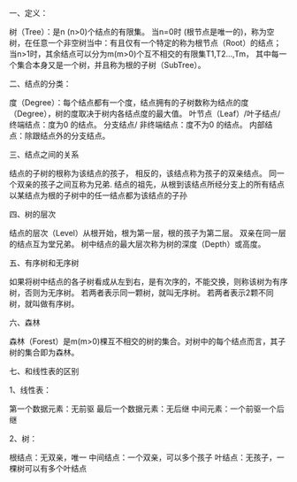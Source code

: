 一、定义：

树（Tree）：是n (n>0)个结点的有限集。
当n=0时 (根节点是唯一的)，称为空树，在任意一个非空树当中：有且仅有一个特定的称为根节点（Root）的结点；当n>1时，其余结点可以分为m(m>0)个互不相交的有限集T1,T2...,Tm，
其中每一个集合本身又是一个树，并且称为根的子树（SubTree）。

二、结点的分类：

度（Degree）：每个结点都有一个度，结点拥有的子树数称为结点的度（Degree），树的度取决于树内各结点度的最大值。
叶节点（Leaf）/叶子结点/ 终端结点：度为0 的结点。
分支结点/ 非终端结点：度不为0 的结点。
内部结点：除跟结点外的分支结点。

三、结点之间的关系

结点的子树的根称为该结点的孩子，
相反的，该结点称为孩子的双亲结点。
同一个双亲的孩子之间互称为兄弟.
结点的祖先，从根到该结点所经分支上的所有结点
以某结点为根的子树中的任一结点都为该结点的子孙

四、树的层次

结点的层次（Level）从根开始，根为第一层，根的孩子为第二层。
双亲在同一层的结点互为堂兄弟。
树中结点的最大层次称为树的深度（Depth）或高度。

五、有序树和无序树

如果将树中结点的各子树看成从左到右，是有次序的，不能交换，则称该树为有序树，否则为无序树。
若两者表示同一颗树，就叫无序树。
若两者表示2颗不同树，就叫做有序树。

六、森林

森林（Forest）是m(m>0)棵互不相交的树的集合。对树中的每个结点而言，其子树的集合即为森林。

七、和线性表的区别

1、线性表：

第一个数据元素：无前驱
最后一个数据元素：无后继
中间元素：一个前驱一个后继

2、树：

根结点：无双亲，唯一
中间结点：一个双亲，可以多个孩子
叶结点：无孩子，一棵树可以有多个叶结点
